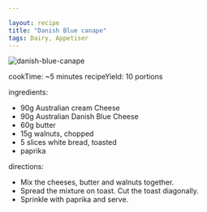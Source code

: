 ```yaml
---

layout: recipe
title: "Danish Blue canape"
tags: Dairy, Appetiser
---
```


![danish-blue-canape](/recipes/pix/danish-blue-canape.png)

cookTime: ~5 minutes
recipeYield: 10 portions

ingredients:
- 90g Australian cream Cheese
- 90g Australian Danish Blue Cheese
- 60g butter
- 15g walnuts, chopped
- 5 slices white bread, toasted
- paprika

directions:
- Mix the cheeses, butter and walnuts together.
- Spread the mixture on toast. Cut the toast diagonally.
- Sprinkle with paprika and serve.
